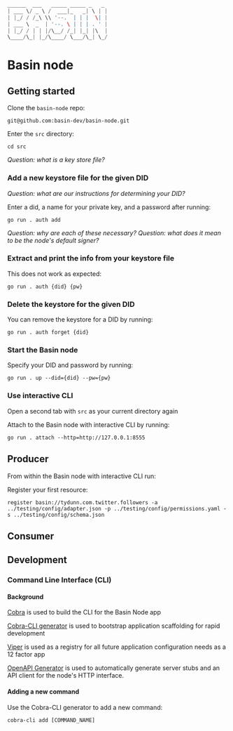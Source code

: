 <!--- ![](docs/green.png) -->
<!--- https://shields.io/ (once the repo is public) -->
<!--- ![](docs/basin.png) -->

```go
______  ___   _____ _____ _   _ 
| ___ \/ _ \ /  ___|_   _| \ | |
| |_/ / /_\ \\ '--.  | | |  \| |
| ___ \  _  | '--. \ | | | . ' |
| |_/ / | | |/\__/ /_| |_| |\  |
\____/\_| |_/\____/ \___/\_| \_/
```

# Basin node

## Getting started

Clone the `basin-node` repo:
```
git@github.com:basin-dev/basin-node.git
```

Enter the `src` directory:
```
cd src
```

*Question: what is a key store file?*

### Add a new keystore file for the given DID

*Question: what are our instructions for determining your DID?*

Enter a did, a name for your private key, and a password after running:
```
go run . auth add
```

*Question: why are each of these necessary?*
*Question: what does it mean to be the node's default signer?*

### Extract and print the info from your keystore file

This does not work as expected:
```
go run . auth {did} {pw}
```

### Delete the keystore for the given DID

You can remove the keystore for a DID by running:
```
go run . auth forget {did}
```

### Start the Basin node

Specify your DID and password by running:
```
go run . up --did={did} --pw={pw}
```

### Use interactive CLI

Open a second tab with `src` as your current directory again

Attach to the Basin node with interactive CLI by running:
```
go run . attach --http=http://127.0.0.1:8555
```

## Producer

From within the Basin node with interactive CLI run:

Register your first resource:
```
register basin://tydunn.com.twitter.followers -a ../testing/config/adapter.json -p ../testing/config/permissions.yaml -s ../testing/config/schema.json
```

## Consumer

## Development

### Command Line Interface (CLI)

#### Background

[Cobra](https://github.com/spf13/cobra) is used to build the CLI for the Basin Node app

[Cobra-CLI generator](https://github.com/spf13/cobra-cli/blob/main/README.md) is used to bootstrap application scaffolding for rapid development

[Viper](https://github.com/spf13/viper) is used as a registry for all future application configuration needs as a 12 factor app

[OpenAPI Generator](https://openapi-generator.tech/) is used to automatically generate server stubs and an API client for the node's HTTP interface.

#### Adding a new command

Use the Cobra-CLI generator to add a new command:
```
cobra-cli add [COMMAND_NAME]
```
